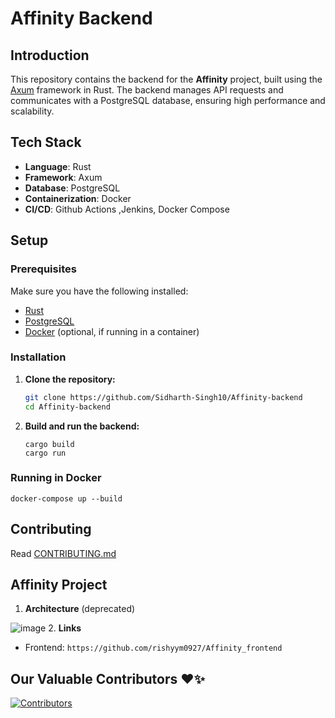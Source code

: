 # Affinity Backend

## Introduction
This repository contains the backend for the **Affinity** project, built using the [Axum](https://github.com/tokio-rs/axum) framework in Rust. The backend manages API requests and communicates with a PostgreSQL database, ensuring high performance and scalability.

## Tech Stack
- **Language**: Rust
- **Framework**: Axum
- **Database**: PostgreSQL
- **Containerization**: Docker
- **CI/CD**: Github Actions ,Jenkins, Docker Compose

## Setup

### Prerequisites
Make sure you have the following installed:
- [Rust](https://www.rust-lang.org/tools/install)
- [PostgreSQL](https://www.postgresql.org/)
- [Docker](https://www.docker.com/) (optional, if running in a container)

### Installation

1. **Clone the repository:**
   ```bash
   git clone https://github.com/Sidharth-Singh10/Affinity-backend
   cd Affinity-backend
2. **Build and run the backend:**
   ```
   cargo build
   cargo run
   ```
### Running in Docker
   ```
   docker-compose up --build
   ```
## Contributing
   Read [CONTRIBUTING.md](https://github.com/Sidharth-Singh10/Affinity-backend/blob/main/CONTRIBUTING.md)

## Affinity Project

1. **Architecture** (deprecated)
   
![image](https://github.com/user-attachments/assets/402a9b69-eccd-478b-9c0e-50810200c28d)
2. **Links**
- Frontend: `https://github.com/rishyym0927/Affinity_frontend`

## Our Valuable Contributors ❤️✨

[![Contributors](https://contrib.rocks/image?repo=Sidharth-Singh10/Affinity-backend)](https://github.com/Sidharth-Singh10/Affinity-backend/graphs/contributors)

